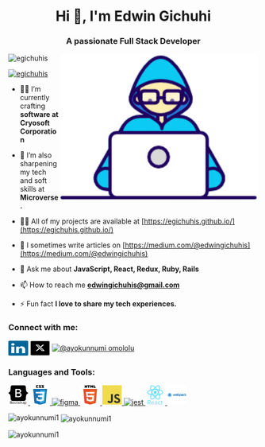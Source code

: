 ### <h1 align="center">Hi 👋, I'm Edwin Gichuhi</h1>

<h3 align="center">A passionate Full Stack Developer</h3>
<img width="400" align="right"src="./images/Developer.gif">

<p align="left"> <img src="https://komarev.com/ghpvc/?username=egichuhis&label=Profile%20views&color=0e75b6&style=flat" alt="egichuhis" /> </p>

<p align="left"> <a href="https://twitter.com/egichuhis" target="blank"><img src="https://img.shields.io/twitter/follow/egichuhis?logo=twitter&style=for-the-badge" alt="egichuhis" /></a> </p>

- 👨‍💻 I’m currently crafting **software at Cryosoft Corporation**
- 🌱 I’m also sharpening my tech and soft skills at **Microverse.**
- 👨‍💻 All of my projects are available at [https://egichuhis.github.io/](https://egichuhis.github.io/)

- 📝 I sometimes write articles on [https://medium.com/@edwingichuhis](https://medium.com/@edwingichuhis)

- 💬 Ask me about **JavaScript, React, Redux, Ruby, Rails**

- 📫 How to reach me **<edwingichuhis@gmail.com>**

- ⚡ Fun fact **I love to share my tech experiences.**

<h3 align="left">Connect with me:</h3>
<p align="left">
<a href="https://www.linkedin.com/in/edwin-gichuhi/" target="blank"><img align="center" src="./images/linkedin.svg" alt="Edwin Gichuhi" height="30" width="40" /></a>
<a href="https://x.com/egichuhis" target="blank"><img align="center" src="./images/x.svg" alt="egichuhis" height="30" width="40" /></a>
<a href="https://medium.com/@edwingichuhis" target="blank"><img align="center" src="https://raw.githubusercontent.com/rahuldkjain/github-profile-readme-generator/master/src/images/icons/Social/medium.svg" alt="@ayokunnumi omololu" height="30" width="40" /></a>
</p>

<h3 align="left">Languages and Tools:</h3>
<p align="left"> <a href="https://getbootstrap.com" target="_blank" rel="noreferrer"> <img src="https://raw.githubusercontent.com/devicons/devicon/master/icons/bootstrap/bootstrap-plain-wordmark.svg" alt="bootstrap" width="40" height="40"/> </a> <a href="https://www.w3schools.com/css/" target="_blank" rel="noreferrer"> <img src="https://raw.githubusercontent.com/devicons/devicon/master/icons/css3/css3-original-wordmark.svg" alt="css3" width="40" height="40"/> </a> <a href="https://www.figma.com/" target="_blank" rel="noreferrer"> <img src="https://www.vectorlogo.zone/logos/figma/figma-icon.svg" alt="figma" width="40" height="40"/> </a> <a href="https://www.w3.org/html/" target="_blank" rel="noreferrer"> <img src="https://raw.githubusercontent.com/devicons/devicon/master/icons/html5/html5-original-wordmark.svg" alt="html5" width="40" height="40"/> </a> <a href="https://developer.mozilla.org/en-US/docs/Web/JavaScript" target="_blank" rel="noreferrer"> <img src="https://raw.githubusercontent.com/devicons/devicon/master/icons/javascript/javascript-original.svg" alt="javascript" width="40" height="40"/> </a> <a href="https://jestjs.io" target="_blank" rel="noreferrer"> <img src="https://www.vectorlogo.zone/logos/jestjsio/jestjsio-icon.svg" alt="jest" width="40" height="40"/> </a> <a href="https://reactjs.org/" target="_blank" rel="noreferrer"> <img src="https://raw.githubusercontent.com/devicons/devicon/master/icons/react/react-original-wordmark.svg" alt="react" width="40" height="40"/> </a> <a href="https://webpack.js.org" target="_blank" rel="noreferrer"> <img src="https://raw.githubusercontent.com/devicons/devicon/d00d0969292a6569d45b06d3f350f463a0107b0d/icons/webpack/webpack-original-wordmark.svg" alt="webpack" width="40" height="40"/> </a> </p>

<p><img align="left" src="https://github-readme-stats.vercel.app/api/top-langs?username=ayokunnumi1&show_icons=true&locale=en&layout=compact" alt="ayokunnumi1" /></p>

<p>&nbsp;<img align="center" src="https://github-readme-stats.vercel.app/api?username=ayokunnumi1&show_icons=true&locale=en" alt="ayokunnumi1" /></p>

<p><img align="center" src="https://github-readme-streak-stats.herokuapp.com/?user=ayokunnumi1&" alt="ayokunnumi1" /></p>
